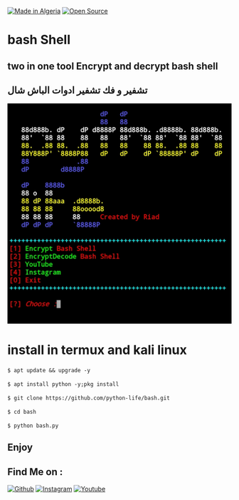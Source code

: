 <a href="#"><img title="Made in Algeria" src="https://img.shields.io/badge/MADE%20IN-Algérie-green?colorA=%23ff0000&colorB=%23017e40&style=for-the-badge"></a>
  <a href="#"><img title="Open Source" src="https://img.shields.io/badge/Open%20Source-%E2%9D%A4-green?style=for-the-badge"></a>
# bash Shell

## two in one tool Encrypt and decrypt bash shell 

## تشفير و فك تشفير ادوات الباش شال
<img src=".Screenshots.jpg">

# install in termux and kali linux

``
$ apt update && upgrade -y
``

``
$ apt install python -y;pkg install 
``

``
$ git clone https://github.com/python-life/bash.git
``

``
$ cd bash
``

``
$ python bash.py
``

## Enjoy 

## Find Me on :

[![Github](https://img.shields.io/badge/github-python--life-green?style=for-the-badge&logo=github)](https://github.com/python-life)
[![Instagram](https://img.shields.io/badge/instagram-python.life-orange?style=for-the-badge&logo=instagram)](https://www.instagram.com/python.life)
[![Youtube](https://img.shields.io/badge/YouTube-python%20life-red?style=for-the-badge&logo=youtube)](https://www.youtube.com/pythonlife)
